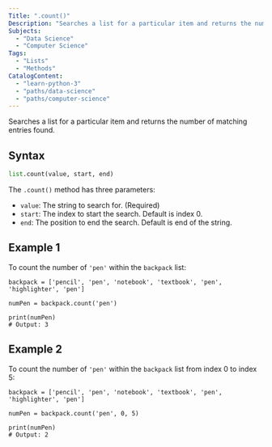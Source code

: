 ```yaml
---
Title: ".count()"
Description: "Searches a list for a particular item and returns the number of matching entries found."
Subjects:
  - "Data Science"
  - "Computer Science"
Tags:
  - "Lists"
  - "Methods"
CatalogContent:
  - "learn-python-3"
  - "paths/data-science"
  - "paths/computer-science"
---
```


Searches a list for a particular item and returns the number of matching entries found.

## Syntax

```py
list.count(value, start, end)
```

The `.count()` method has three parameters:

- `value`: The string to search for. (Required)
- `start`: The index to start the search. Default is index 0.
- `end`: The position to end the search. Default is end of the string.

## Example 1

To count the number of `'pen'` within the `backpack` list:

```codebyte/python
backpack = ['pencil', 'pen', 'notebook', 'textbook', 'pen', 'highlighter', 'pen']

numPen = backpack.count('pen')

print(numPen)
# Output: 3
```

## Example 2

To count the number of `'pen'` within the `backpack` list from index 0 to index 5:

```codebyte/python
backpack = ['pencil', 'pen', 'notebook', 'textbook', 'pen', 'highlighter', 'pen']

numPen = backpack.count('pen', 0, 5)

print(numPen)
# Output: 2
```
